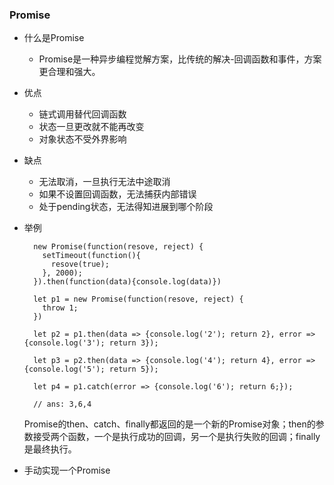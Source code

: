 ### Promise
  * 什么是Promise
    + Promise是一种异步编程觉解方案，比传统的解决-回调函数和事件，方案更合理和强大。
  
  * 优点
    + 链式调用替代回调函数
    + 状态一旦更改就不能再改变
    + 对象状态不受外界影响
  * 缺点
    + 无法取消，一旦执行无法中途取消
    + 如果不设置回调函数，无法捕获内部错误
    + 处于pending状态，无法得知进展到哪个阶段
    
  * 举例
  
    ```
      new Promise(function(resove, reject) {
        setTimeout(function(){
          resove(true);
        }, 2000);
      }).then(function(data){console.log(data)})
    
    ```
    ```
      let p1 = new Promise(function(resove, reject) {
        throw 1;
      })
      
      let p2 = p1.then(data => {console.log('2'); return 2}, error =>  {console.log('3'); return 3});
      
      let p3 = p2.then(data => {console.log('4'); return 4}, error =>  {console.log('5'); return 5});
      
      let p4 = p1.catch(error => {console.log('6'); return 6;});
      
      // ans: 3,6,4
    ```   
    Promise的then、catch、finally都返回的是一个新的Promise对象；then的参数接受两个函数，一个是执行成功的回调，另一个是执行失败的回调；finally是最终执行。
    
  * 手动实现一个Promise
    
   
    
    
